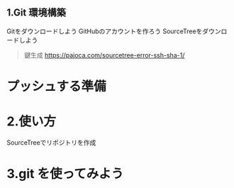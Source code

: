 ## 1.Git 環境構築

Gitをダウンロードしよう
GitHubのアカウントを作ろう
SourceTreeをダウンロードしよう

> 鍵生成
https://pajoca.com/sourcetree-error-ssh-sha-1/


# プッシュする準備

# 2.使い方
SourceTreeでリポジトリを作成

# 3.git を使ってみよう

